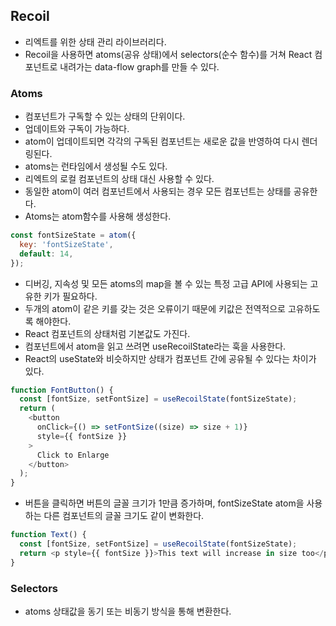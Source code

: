 ## Recoil

- 리엑트를 위한 상태 관리 라이브러리다.
- Recoil을 사용하면 atoms(공유 상태)에서 selectors(순수 함수)를 거쳐 React 컴포넌트로 내려가는 data-flow graph를 만들 수 있다.

### Atoms

- 컴포넌트가 구독할 수 있는 상태의 단위이다.
- 업데이트와 구독이 가능하다.
- atom이 업데이트되면 각각의 구독된 컴포넌트는 새로운 값을 반영하여 다시 렌더링된다.
- atoms는 런타임에서 생성될 수도 있다.
- 리엑트의 로컬 컴포넌트의 상태 대신 사용할 수 있다.
- 동일한 atom이 여러 컴포넌트에서 사용되는 경우 모든 컴포넌트는 상태를 공유한다.
- Atoms는 atom함수를 사용해 생성한다.

```js
const fontSizeState = atom({
  key: 'fontSizeState',
  default: 14,
});
```

- 디버깅, 지속성 및 모든 atoms의 map을 볼 수 있는 특정 고급 API에 사용되는 고유한 키가 필요하다.
- 두개의 atom이 같은 키를 갖는 것은 오류이기 때문에 키값은 전역적으로 고유하도록 해야한다.
- React 컴포넌트의 상태처럼 기본값도 가진다.
- 컴포넌트에서 atom을 읽고 쓰려면 useRecoilState라는 훅을 사용한다.
- React의 useState와 비슷하지만 상태가 컴포넌트 간에 공유될 수 있다는 차이가 있다.

```js
function FontButton() {
  const [fontSize, setFontSize] = useRecoilState(fontSizeState);
  return (
    <button
      onClick={() => setFontSize((size) => size + 1)}
      style={{ fontSize }}
    >
      Click to Enlarge
    </button>
  );
}
```

- 버튼을 클릭하면 버튼의 글꼴 크기가 1만큼 증가하며, fontSizeState atom을 사용하는 다른 컴포넌트의 글꼴 크기도 같이 변화한다.

```js
function Text() {
  const [fontSize, setFontSize] = useRecoilState(fontSizeState);
  return <p style={{ fontSize }}>This text will increase in size too</p>;
}
```

### Selectors

- atoms 상태값을 동기 또는 비동기 방식을 통해 변환한다.
